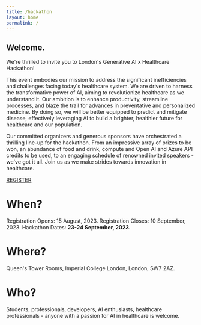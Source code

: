```yaml
---
title: /hackathon
layout: home
permalink: /
---
```


<!-- <div class="center">
  <a href="https://forms.gle/wqUz6QWJqdaPBLyC8" class="animated-button"> > Register < </a>
</div> -->
<p class="txt-type" data-wait="1000" data-words='["Welcome.", "Interested in disrupting healthcare?", "Join us for a 2 day hackathon.", "23-24 September 2023.", "Imperial College London.", "Registration now open..."]'></p>


## Welcome.
We're thrilled to invite you to London's Generative AI x Healthcare Hackathon!

This event embodies our mission to address the significant inefficiencies and challenges facing today's healthcare system. We are driven to harness the transformative power of AI, aiming to revolutionize healthcare as we understand it. Our ambition is to enhance productivity, streamline processes, and blaze the trail for advances in preventative and personalized medicine. By doing so, we will be better equipped to predict and mitigate disease, effectively leveraging AI to build a brighter, healthier future for healthcare and our population.

Our committed organizers and generous sponsors have orchestrated a thrilling line-up for the hackathon. From an impressive array of prizes to be won, an abundance of food and drink, compute and Open AI and Azure API credits to be used, to an engaging schedule of renowned invited speakers - we've got it all. Join us as we make strides towards innovation in healthcare.

<div class="center">
  <a href="https://forms.gle/JRGnFz8AU5hEjr1aA" class="terminal-button">REGISTER</a>
</div>

# When?
Registration Opens: 15 August, 2023.
Registration Closes: 10 September, 2023.
Hackathon Dates: <b> 23-24 September, 2023. </b>

# Where?
Queen's Tower Rooms,
Imperial College London,
London, SW7 2AZ.

# Who?
Students, professionals, developers, AI enthusiasts, healthcare professionals - anyone with a passion for AI in healthcare is welcome. 
